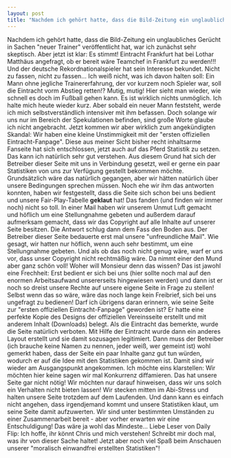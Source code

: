 ```yaml
---
layout: post
title: "Nachdem ich gehört hatte, dass die Bild-Zeitung ein unglaubliches Gerücht in Sachen neuer Trainer veröffentlicht hat, war ich zunächst sehr skeptisch."
---
```


Nachdem ich gehört hatte, dass die Bild-Zeitung ein unglaubliches Gerücht in Sachen "neuer Trainer" veröffentlicht hat, war ich zunächst sehr skeptisch. Aber jetzt ist klar: Es stimmt! Eintracht Frankfurt hat bei Lothar Matthäus angefragt, ob er bereit wäre Teamchef in Frankfurt zu werden!!! Und der deutsche Rekordnationalspieler hat sein Interesse bekundet. Nicht zu fassen, nicht zu fassen... Ich weiß nicht, was ich davon halten soll: Ein Mann ohne jegliche Trainererfahrung, der vor kurzem noch Spieler war, soll die Eintracht vorm Abstieg retten!? Mutig, mutig! Hier sieht man wieder, wie schnell es doch im Fußball gehen kann. Es ist wirklich nichts unmöglich. Ich halte mich heute wieder kurz. Aber sobald ein neuer Mann feststeht, werde ich mich selbstverständlich intensiver mit ihm befassen. Doch solange wir uns nur im Bereich der Spekulationen befinden, sind große Worte glaube ich nicht angebracht. Jetzt kommen wir aber wirklich zum angekündigten Skandal: Wir haben eine kleine Unstimmigkeit mit der "ersten offiziellen Eintracht-Fanpage". Diese aus meiner Sicht bisher recht inhaltsarme Fanseite hat sich entschlossen, jetzt auch auf das Pferd Statistik zu setzen. Das kann ich natürlich sehr gut verstehen. Aus diesem Grund hat sich der Betreiber dieser Seite mit uns in Verbindung gesetzt, weil er gerne ein paar Statistiken von uns zur Verfügung gestellt bekommen möchte. Grundsätzlich wäre das natürlich gegangen, aber wir hätten natürlich über unsere Bedingungen sprechen müssen. Noch ehe wir ihm das antworten konnten, haben wir festgestellt, dass die Seite sich schon bei uns bedient und unsere Fair-Play-Tabelle **geklaut** hat! Das fanden (und finden wir immer noch) nicht so toll. In einer Mail haben wir unserem Unmut Luft gemacht und höflich um eine Stellungnahme gebeten und außerdem darauf aufmerksam gemacht, dass wir das Copyright auf alle Inhalte auf unserer Seite besitzen. Die Antwort schlug dann dem Fass den Boden aus. Der Betreiber dieser Seite bedauerte erst mal unsere "unfreundliche Mail". Wie gesagt, wir hatten nur höflich, wenn auch sehr bestimmt, um eine Stellungnahme gebeten. Und als ob das noch nicht genug wäre, warf er uns vor, dass unser Copyright nicht rechtmäßig wäre. Da nimmt einer den Mund aber ganz schön voll! Woher will Monsieur denn das wissen? Das ist jawohl eine Frechheit: Erst bedient er sich bei uns (hier sollte noch mal auf den enormen Arbeitsaufwand unsererseits hingewiesen werden) und dann ist er noch so dreist unsere Rechte auf unsere eigene Seite in Frage zu stellen! Selbst wenn das so wäre, wäre das noch lange kein Freibrief, sich bei uns ungefragt zu bedienen! Darf ich übrigens daran erinnern, wie seine Seite zur "ersten offiziellen Eintracht-Fanpage" geworden ist? Er hatte eine perfekte Kopie des Designs der offiziellen Vereinsseite erstellt und mit anderem Inhalt (Downloads) belegt. Als die Eintracht das bemerkte, wurde die Seite natürlich verboten. Mit Hilfe der Eintracht wurde dann ein anderes Layout erstellt und sie damit sozusagen legitimiert. Dann muss der Betreiber (ich brauche keine Namen zu nennen, jeder weiß, wer gemeint ist) wohl gemerkt haben, dass der Seite ein paar Inhalte ganz gut tun würden, wodurch er auf die Idee mit den Statistiken gekommen ist. Damit sind wir wieder am Ausgangspunkt angekommen. Ich möchte eins klarstellen: Wir möchten hier keine sagen wir mal Konkurrenz diffamieren. Das hat unsere Seite gar nicht nötig! Wir möchten nur darauf hinweisen, dass wir uns solch ein Verhalten nicht bieten lassen! Wir stecken mitten im Abi-Stress und halten unsere Seite trotzdem auf dem Laufenden. Und dann kann es einfach nicht angehen, dass irgendjemand kommt und unsere Statistiken klaut, um seine Seite damit aufzuwerten. Wir sind unter bestimmten Umständen zu einer Zusammenarbeit bereit - aber vorher erwarten wir eine Entschuldigung! Das wäre ja wohl das Mindeste... Liebe Leser von Daily Flip: Ich hoffe, ihr könnt Chris und mich verstehen! Schreibt mir doch mal, was ihr von dieser Sache haltet! Jetzt aber noch viel Spaß beim Anschauen unserer "moralisch einwandfrei erstellten Statistiken"!
